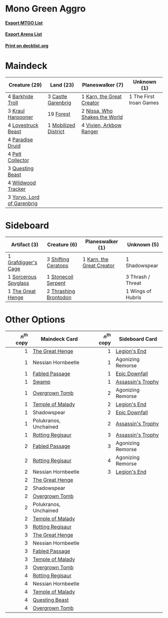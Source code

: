 # Mono Green Aggro

#### [Export MTGO List](../collection/Mono%20Green%20Aggro/Mono%20Green%20Aggro.txt)
#### [Export Arena List](../collection/Mono%20Green%20Aggro/Mono%20Green%20Aggro_arena.txt)
#### [Print on decklist.org](http://decklist.org/?deckmain=4%09Barkhide%20Troll%0A3%09Castle%20Garenbrig%0A19%09Forest%0A1%09Karn,%20the%20Great%20Creator%0A3%09Kraul%20Harpooner%0A4%09Lovestruck%20Beast%0A1%09Mobilized%20District%0A2%09Nissa,%20Who%20Shakes%20the%20World%0A4%09Paradise%20Druid%0A4%09Pelt%20Collector%0A3%09Questing%20Beast%0A1%09The%20First%20Iroan%20Games%0A4%09Vivien,%20Arkbow%20Ranger%0A4%09Wildwood%20Tracker%0A3%09Yorvo,%20Lord%20of%20Garenbrig&deckside=1%09Grafdigger's%20Cage%0A1%09Karn,%20the%20Great%20Creator%0A1%09Shadowspear%0A3%09Shifting%20Ceratops%0A1%09Sorcerous%20Spyglass%0A1%09Stonecoil%20Serpent%0A1%09The%20Great%20Henge%0A3%09Thrash%20/%20Threat%0A2%09Thrashing%20Brontodon%0A1%09Wings%20of%20Hubris)
# Maindeck

|                                            Creature (29)                                            |                                           Land (23)                                           |                                            Planeswalker (7)                                            |      Unknown (1)      |
|-----------------------------------------------------------------------------------------------------|-----------------------------------------------------------------------------------------------|--------------------------------------------------------------------------------------------------------|-----------------------|
|4 [Barkhide Troll](http://gatherer.wizards.com/Pages/Card/Details.aspx?multiverseid=466919)          |3 [Castle Garenbrig](http://gatherer.wizards.com/Pages/Card/Details.aspx?multiverseid=473202)  |1 [Karn, the Great Creator](http://gatherer.wizards.com/Pages/Card/Details.aspx?multiverseid=460928)    |1 The First Iroan Games|
|3 [Kraul Harpooner](http://gatherer.wizards.com/Pages/Card/Details.aspx?multiverseid=452886)         |19 [Forest](http://gatherer.wizards.com/Pages/Card/Details.aspx?multiverseid=439860)           |2 [Nissa, Who Shakes the World](http://gatherer.wizards.com/Pages/Card/Details.aspx?multiverseid=461096)|                       |
|4 [Lovestruck Beast](http://gatherer.wizards.com/Pages/Card/Details.aspx?multiverseid=473127)        |1 [Mobilized District](http://gatherer.wizards.com/Pages/Card/Details.aspx?multiverseid=461176)|4 [Vivien, Arkbow Ranger](http://gatherer.wizards.com/Pages/Card/Details.aspx?multiverseid=466953)      |                       |
|4 [Paradise Druid](http://gatherer.wizards.com/Pages/Card/Details.aspx?multiverseid=461098)          |                                                                                               |                                                                                                        |                       |
|4 [Pelt Collector](http://gatherer.wizards.com/Pages/Card/Details.aspx?multiverseid=452891)          |                                                                                               |                                                                                                        |                       |
|3 [Questing Beast](http://gatherer.wizards.com/Pages/Card/Details.aspx?multiverseid=473133)          |                                                                                               |                                                                                                        |                       |
|4 [Wildwood Tracker](http://gatherer.wizards.com/Pages/Card/Details.aspx?multiverseid=473145)        |                                                                                               |                                                                                                        |                       |
|3 [Yorvo, Lord of Garenbrig](http://gatherer.wizards.com/Pages/Card/Details.aspx?multiverseid=473147)|                                                                                               |                                                                                                        |                       |


# Sideboard

|                                         Artifact (3)                                          |                                          Creature (6)                                          |                                          Planeswalker (1)                                          |   Unknown (5)   |
|-----------------------------------------------------------------------------------------------|------------------------------------------------------------------------------------------------|----------------------------------------------------------------------------------------------------|-----------------|
|1 [Grafdigger's Cage](http://gatherer.wizards.com/Pages/Card/Details.aspx?multiverseid=278452) |3 [Shifting Ceratops](http://gatherer.wizards.com/Pages/Card/Details.aspx?multiverseid=466948)  |1 [Karn, the Great Creator](http://gatherer.wizards.com/Pages/Card/Details.aspx?multiverseid=460928)|1 Shadowspear    |
|1 [Sorcerous Spyglass](http://gatherer.wizards.com/Pages/Card/Details.aspx?multiverseid=435407)|1 [Stonecoil Serpent](http://gatherer.wizards.com/Pages/Card/Details.aspx?multiverseid=473197)  |                                                                                                    |3 Thrash / Threat|
|1 [The Great Henge](http://gatherer.wizards.com/Pages/Card/Details.aspx?multiverseid=473123)   |2 [Thrashing Brontodon](http://gatherer.wizards.com/Pages/Card/Details.aspx?multiverseid=456570)|                                                                                                    |1 Wings of Hubris|


# Other Options

|*n*<sup>th</sup> copy|                                       Maindeck Card                                       |*n*<sup>th</sup> copy|                                       Sideboard Card                                       |
|--------------------:|-------------------------------------------------------------------------------------------|--------------------:|--------------------------------------------------------------------------------------------|
|                    1|[The Great Henge](http://gatherer.wizards.com/Pages/Card/Details.aspx?multiverseid=473123) |                    1|[Legion's End](http://gatherer.wizards.com/Pages/Card/Details.aspx?multiverseid=466860)     |
|                    1|Nessian Hornbeetle                                                                         |                    1|Agonizing Remorse                                                                           |
|                    1|[Fabled Passage](http://gatherer.wizards.com/Pages/Card/Details.aspx?multiverseid=473206)  |                    1|[Epic Downfall](http://gatherer.wizards.com/Pages/Card/Details.aspx?multiverseid=473047)    |
|                    1|[Swamp](http://gatherer.wizards.com/Pages/Card/Details.aspx?multiverseid=439858)           |                    1|[Assassin's Trophy](http://gatherer.wizards.com/Pages/Card/Details.aspx?multiverseid=452902)|
|                    1|[Overgrown Tomb](http://gatherer.wizards.com/Pages/Card/Details.aspx?multiverseid=405103)  |                    2|Agonizing Remorse                                                                           |
|                    1|[Temple of Malady](http://gatherer.wizards.com/Pages/Card/Details.aspx?multiverseid=380515)|                    2|[Legion's End](http://gatherer.wizards.com/Pages/Card/Details.aspx?multiverseid=466860)     |
|                    1|Shadowspear                                                                                |                    2|[Epic Downfall](http://gatherer.wizards.com/Pages/Card/Details.aspx?multiverseid=473047)    |
|                    1|Polukranos, Unchained                                                                      |                    2|[Assassin's Trophy](http://gatherer.wizards.com/Pages/Card/Details.aspx?multiverseid=452902)|
|                    1|[Rotting Regisaur](http://gatherer.wizards.com/Pages/Card/Details.aspx?multiverseid=466865)|                    3|[Assassin's Trophy](http://gatherer.wizards.com/Pages/Card/Details.aspx?multiverseid=452902)|
|                    2|[Fabled Passage](http://gatherer.wizards.com/Pages/Card/Details.aspx?multiverseid=473206)  |                    3|Agonizing Remorse                                                                           |
|                    2|[Rotting Regisaur](http://gatherer.wizards.com/Pages/Card/Details.aspx?multiverseid=466865)|                    4|Agonizing Remorse                                                                           |
|                    2|Nessian Hornbeetle                                                                         |                    3|[Legion's End](http://gatherer.wizards.com/Pages/Card/Details.aspx?multiverseid=466860)     |
|                    2|[The Great Henge](http://gatherer.wizards.com/Pages/Card/Details.aspx?multiverseid=473123) |                     |                                                                                            |
|                    2|Shadowspear                                                                                |                     |                                                                                            |
|                    2|[Overgrown Tomb](http://gatherer.wizards.com/Pages/Card/Details.aspx?multiverseid=405103)  |                     |                                                                                            |
|                    2|Polukranos, Unchained                                                                      |                     |                                                                                            |
|                    2|[Temple of Malady](http://gatherer.wizards.com/Pages/Card/Details.aspx?multiverseid=380515)|                     |                                                                                            |
|                    3|[Rotting Regisaur](http://gatherer.wizards.com/Pages/Card/Details.aspx?multiverseid=466865)|                     |                                                                                            |
|                    3|[The Great Henge](http://gatherer.wizards.com/Pages/Card/Details.aspx?multiverseid=473123) |                     |                                                                                            |
|                    3|Nessian Hornbeetle                                                                         |                     |                                                                                            |
|                    3|[Fabled Passage](http://gatherer.wizards.com/Pages/Card/Details.aspx?multiverseid=473206)  |                     |                                                                                            |
|                    3|[Temple of Malady](http://gatherer.wizards.com/Pages/Card/Details.aspx?multiverseid=380515)|                     |                                                                                            |
|                    3|[Overgrown Tomb](http://gatherer.wizards.com/Pages/Card/Details.aspx?multiverseid=405103)  |                     |                                                                                            |
|                    4|[Rotting Regisaur](http://gatherer.wizards.com/Pages/Card/Details.aspx?multiverseid=466865)|                     |                                                                                            |
|                    4|Nessian Hornbeetle                                                                         |                     |                                                                                            |
|                    4|[Temple of Malady](http://gatherer.wizards.com/Pages/Card/Details.aspx?multiverseid=380515)|                     |                                                                                            |
|                    4|[Questing Beast](http://gatherer.wizards.com/Pages/Card/Details.aspx?multiverseid=473133)  |                     |                                                                                            |
|                    4|[Overgrown Tomb](http://gatherer.wizards.com/Pages/Card/Details.aspx?multiverseid=405103)  |                     |                                                                                            |

